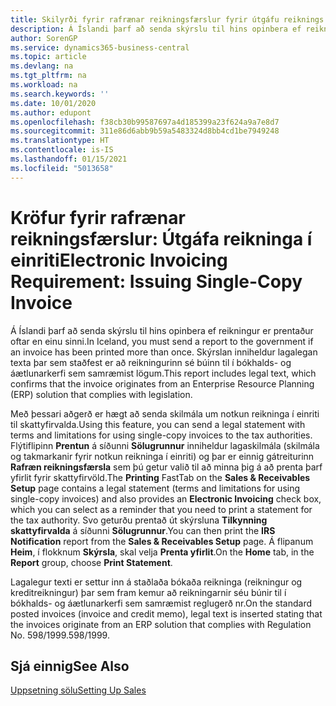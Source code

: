 ```yaml
---
title: Skilyrði fyrir rafrænar reikningsfærslur fyrir útgáfu reiknings í einriti
description: Á Íslandi þarf að senda skýrslu til hins opinbera ef reikningur er prentaður oftar en einu sinni með rafrænni reikningsfærslu.
author: SorenGP
ms.service: dynamics365-business-central
ms.topic: article
ms.devlang: na
ms.tgt_pltfrm: na
ms.workload: na
ms.search.keywords: ''
ms.date: 10/01/2020
ms.author: edupont
ms.openlocfilehash: f38cb30b99587697a4d185399a23f624a9a7e8d7
ms.sourcegitcommit: 311e86d6abb9b59a5483324d8bb4cd1be7949248
ms.translationtype: HT
ms.contentlocale: is-IS
ms.lasthandoff: 01/15/2021
ms.locfileid: "5013658"
---
```

# <a name="electronic-invoicing-requirement-issuing-single-copy-invoice"></a><span data-ttu-id="40dd5-103">Kröfur fyrir rafrænar reikningsfærslur: Útgáfa reikninga í einriti</span><span class="sxs-lookup"><span data-stu-id="40dd5-103">Electronic Invoicing Requirement: Issuing Single-Copy Invoice</span></span>

<span data-ttu-id="40dd5-104">Á Íslandi þarf að senda skýrslu til hins opinbera ef reikningur er prentaður oftar en einu sinni.</span><span class="sxs-lookup"><span data-stu-id="40dd5-104">In Iceland, you must send a report to the government if an invoice has been printed more than once.</span></span> <span data-ttu-id="40dd5-105">Skýrslan inniheldur lagalegan texta þar sem staðfest er að reikningurinn sé búinn til í bókhalds- og áætlunarkerfi sem samræmist lögum.</span><span class="sxs-lookup"><span data-stu-id="40dd5-105">This report includes legal text, which confirms that the invoice originates from an Enterprise Resource Planning (ERP) solution that complies with legislation.</span></span>  

<span data-ttu-id="40dd5-106">Með þessari aðgerð er hægt að senda skilmála um notkun reikninga í einriti til skattyfirvalda.</span><span class="sxs-lookup"><span data-stu-id="40dd5-106">Using this feature, you can send a legal statement with terms and limitations for using single-copy invoices to the tax authorities.</span></span> <span data-ttu-id="40dd5-107">Flýtiflipinn **Prentun** á síðunni **Sölugrunnur** inniheldur lagaskilmála (skilmála og takmarkanir fyrir notkun reikninga í einriti) og þar er einnig gátreiturinn **Rafræn reikningsfærsla** sem þú getur valið til að minna þig á að prenta þarf yfirlit fyrir skattyfirvöld.</span><span class="sxs-lookup"><span data-stu-id="40dd5-107">The **Printing** FastTab on the **Sales & Receivables Setup** page contains a legal statement (terms and limitations for using single-copy invoices) and also provides an **Electronic Invoicing** check box, which you can select as a reminder that you need to print a statement for the tax authority.</span></span> <span data-ttu-id="40dd5-108">Svo geturðu prentað út skýrsluna **Tilkynning skattyfirvalda** á síðunni **Sölugrunnur**.</span><span class="sxs-lookup"><span data-stu-id="40dd5-108">You can then print the **IRS Notification** report from the **Sales & Receivables Setup** page.</span></span> <span data-ttu-id="40dd5-109">Á flipanum **Heim**, í flokknum **Skýrsla**, skal velja **Prenta yfirlit**.</span><span class="sxs-lookup"><span data-stu-id="40dd5-109">On the **Home** tab, in the **Report** group, choose **Print Statement**.</span></span>  

<span data-ttu-id="40dd5-110">Lagalegur texti er settur inn á staðlaða bókaða reikninga (reikningur og kreditreikningur) þar sem fram kemur að reikningarnir séu búnir til í bókhalds- og áætlunarkerfi sem samræmist reglugerð nr.</span><span class="sxs-lookup"><span data-stu-id="40dd5-110">On the standard posted invoices (invoice and credit memo), legal text is inserted stating that the invoices originate from an ERP solution that complies with Regulation No.</span></span> <span data-ttu-id="40dd5-111">598/1999.</span><span class="sxs-lookup"><span data-stu-id="40dd5-111">598/1999.</span></span>  

## <a name="see-also"></a><span data-ttu-id="40dd5-112">Sjá einnig</span><span class="sxs-lookup"><span data-stu-id="40dd5-112">See Also</span></span>

[<span data-ttu-id="40dd5-113">Uppsetning sölu</span><span class="sxs-lookup"><span data-stu-id="40dd5-113">Setting Up Sales</span></span>](../../sales-setup-sales.md)  
